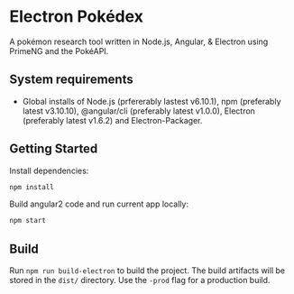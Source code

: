 # Electron Pokédex

A pokémon research tool written in Node.js, Angular, & Electron using PrimeNG and the PokéAPI.

## System requirements

- Global installs of Node.js (prfererably lastest v6.10.1), npm (preferably latest v3.10.10), @angular/cli (preferably latest v1.0.0), Electron (preferably latest v1.6.2) and Electron-Packager.

## Getting Started

Install dependencies:

``` bash
npm install
```

Build angular2 code and run current app locally:

``` bash
npm start
```

## Build

Run `npm run build-electron` to build the project. The build artifacts will be stored in the `dist/` directory. Use the `-prod` flag for a production build.

